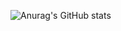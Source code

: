 ![Anurag's GitHub stats](https://github-readme-stats.vercel.app/api?username=rick-n-shawty&show_icons=true&theme=onedark)

